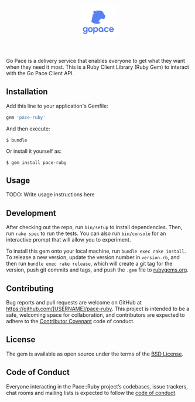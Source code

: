 <h1 align="center"> <img src="./gopace-logo-main.png"> </h1> <br>

Go Pace is a delivery service that enables everyone to get what they want when they need it most. This is a Ruby Client Library (Ruby Gem) to interact with the Go Pace Client API.

## Installation

Add this line to your application's Gemfile:

```ruby
gem 'pace-ruby'
```

And then execute:

    $ bundle

Or install it yourself as:

    $ gem install pace-ruby

## Usage

TODO: Write usage instructions here

## Development

After checking out the repo, run `bin/setup` to install dependencies. Then, run `rake spec` to run the tests. You can also run `bin/console` for an interactive prompt that will allow you to experiment.

To install this gem onto your local machine, run `bundle exec rake install`. To release a new version, update the version number in `version.rb`, and then run `bundle exec rake release`, which will create a git tag for the version, push git commits and tags, and push the `.gem` file to [rubygems.org](https://rubygems.org).

## Contributing

Bug reports and pull requests are welcome on GitHub at https://github.com/[USERNAME]/pace-ruby. This project is intended to be a safe, welcoming space for collaboration, and contributors are expected to adhere to the [Contributor Covenant](http://contributor-covenant.org) code of conduct.

## License

The gem is available as open source under the terms of the [BSD License](https://opensource.org/licenses/MIT).

## Code of Conduct

Everyone interacting in the Pace::Ruby project’s codebases, issue trackers, chat rooms and mailing lists is expected to follow the [code of conduct](https://github.com/[USERNAME]/pace-ruby/blob/master/CODE_OF_CONDUCT.md).
